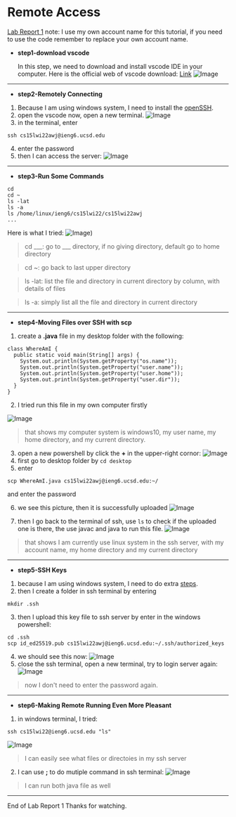 # Remote Access
[Lab Report 1](lab-report-1-week-2.html)
note: I use my own account name for this tutorial, if you need to use the code remember to replace your own account name.
* **step1-download vscode**

    In this step, we need to download and install vscode IDE in your computer. Here is the official web of vscode download: [Link](https://code.visualstudio.com/)
    ![Image](vscode_download.jpg)
---
* **step2-Remotely Connecting**
1. Because I am using windows system, I need to install the [openSSH](openssh.html).
2. open the vscode now, open a new terminal.
![Image](open_terminal.jpg)
3. in the terminal, enter 
```
ssh cs15lwi22awj@ieng6.ucsd.edu
```
4. enter the password
5. then I can access the server:
![Image](ssh1.png)
---
* **step3-Run Some Commands**
```
cd
cd ~
ls -lat
ls -a
ls /home/linux/ieng6/cs15lwi22/cs15lwi22awj
...
```
Here is what I tried:
![Image](run_some.jpg))

> cd ___: go to ___ directory, if no giving directory, default go to home directory

> cd ~: go back to last upper directory

> ls -lat: list the file and directory in current directory by column, with details of files

> ls -a: simply list all the file and directory in current directory

---

* **step4-Moving Files over SSH with scp**
1. create a **.java** file in my desktop folder with the following:
```
class WhereAmI {
  public static void main(String[] args) {
    System.out.println(System.getProperty("os.name"));
    System.out.println(System.getProperty("user.name"));
    System.out.println(System.getProperty("user.home"));
    System.out.println(System.getProperty("user.dir"));
  }
}
```
2. I tried run this file in my own computer firstly

![Image](whereami1.jpg)

>that shows my computer system is windows10, my user name, my home directory, and my current directory.


3. open a new powershell by click the **+** in the upper-right cornor:
![Image](new_powershell.jpg)
4. first go to desktop folder by `cd desktop`
5. enter 
```
scp WhereAmI.java cs15lwi22awj@ieng6.ucsd.edu:~/
```
and enter the password

6. we see this picture, then it is successfully uploaded
![Image](upload.png)

7. then I go back to the terminal of ssh, use `ls` to check if the uploaded one is there, the use javac and java to run this file.
![Image](scp_ex.png)
> that shows I am currently use linux system in the ssh server, with my account name, my home directory and my current directory

---

* **step5-SSH Keys**
1. because I am using windows system, I need to do extra [steps](SSH_Keys_wins.html).
2. then I create a folder in ssh terminal by entering
```
mkdir .ssh
```

3. then I upload this key file to ssh server by enter in the windows powershell:
```
cd .ssh
scp id_ed25519.pub cs15lwi22awj@ieng6.ucsd.edu:~/.ssh/authorized_keys
```

4. we should see this now:
![Image](key5.jpg)
5. close the ssh terminal, open a new terminal, try to login server again:
![Image](key_done.png)
> now I don't need to enter the password again.
---
* **step6-Making Remote Running Even More Pleasant**
1. in windows terminal, I tried:
```
ssh cs15lwi22@ieng6.ucsd.edu "ls"
```
![Image](part6.1.jpg)
> I can easily see what files or directoies in my ssh server
2. I can use **;** to do mutiple command in ssh terminal:
![Image](part6.2.jpg)
> I can run both java file as well
---

End of Lab Report 1
Thanks for watching.
